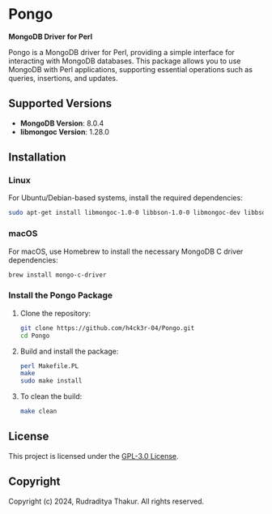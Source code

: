 # Pongo

**MongoDB Driver for Perl**

Pongo is a MongoDB driver for Perl, providing a simple interface for interacting with MongoDB databases. This package allows you to use MongoDB with Perl applications, supporting essential operations such as queries, insertions, and updates.

## Supported Versions

- **MongoDB Version**: 8.0.4
- **libmongoc Version**: 1.28.0

## Installation

### Linux

For Ubuntu/Debian-based systems, install the required dependencies:

```bash
sudo apt-get install libmongoc-1.0-0 libbson-1.0-0 libmongoc-dev libbson-dev
```

### macOS

For macOS, use Homebrew to install the necessary MongoDB C driver dependencies:

```zsh
brew install mongo-c-driver
```

### Install the Pongo Package

1. Clone the repository:

   ```bash
   git clone https://github.com/h4ck3r-04/Pongo.git
   cd Pongo
   ```

2. Build and install the package:

   ```bash
   perl Makefile.PL
   make
   sudo make install
   ```

3. To clean the build:

   ```bash
   make clean
   ```

## License

This project is licensed under the [GPL-3.0 License](LICENSE).

## Copyright

Copyright (c) 2024, Rudraditya Thakur. All rights reserved.
